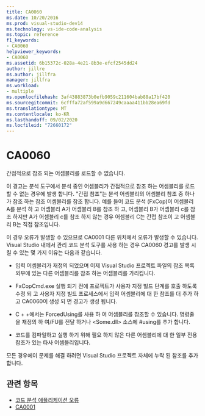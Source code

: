 ```yaml
---
title: CA0060
ms.date: 10/20/2016
ms.prod: visual-studio-dev14
ms.technology: vs-ide-code-analysis
ms.topic: reference
f1_keywords:
- CA0060
helpviewer_keywords:
- CA0060
ms.assetid: 6b15372c-028a-4e21-8b3e-efcf2545dd24
author: jillre
ms.author: jillfra
manager: jillfra
ms.workload:
- multiple
ms.openlocfilehash: 3af43883873b0efb9059c211604bab88a17bf420
ms.sourcegitcommit: 6cfffa72af599a9d667249caaaa411bb28ea69fd
ms.translationtype: MT
ms.contentlocale: ko-KR
ms.lasthandoff: 09/02/2020
ms.locfileid: "72660172"
---
```

# <a name="ca0060"></a>CA0060

간접적으로 참조 되는 어셈블리를 로드할 수 없습니다.

이 경고는 분석 도구에서 분석 중인 어셈블리가 간접적으로 참조 하는 어셈블리를 로드할 수 없는 경우에 발생 합니다. "간접 참조"는 분석 어셈블리의 어셈블리 참조 중 하나가 참조 하는 참조 어셈블리를 참조 합니다. 예를 들어 코드 분석 (FxCop)이 어셈블리 A를 분석 하 고 어셈블리 A가 어셈블리 B를 참조 하 고, 어셈블리 B가 어셈블리 c를 참조 하지만 A가 어셈블리 c를 참조 하지 않는 경우 어셈블리 C는 간접 참조이 고 어셈블리 B는 직접 참조입니다.

이 경우 오류가 발생할 수 있으므로 CA0001 다른 위치에서 오류가 발생할 수 있습니다. Visual Studio 내에서 관리 코드 분석 도구를 사용 하는 경우 CA0060 경고를 발생 시킬 수 있는 몇 가지 이유는 다음과 같습니다.

- 입력 어셈블리가 재정의 되었으며 이제 Visual Studio 프로젝트 파일의 참조 목록 외부에 있는 다른 어셈블리를 참조 하는 어셈블리를 가리킵니다.

- FxCopCmd.exe 실행 되기 전에 프로젝트가 사용자 지정 빌드 단계를 호출 하도록 수정 되 고 사용자 지정 빌드 프로세스에서 입력 어셈블리에 대 한 참조를 더 추가 하 고 CA0060이 생성 되 면 경고가 생성 됩니다.

- C + +에서는 ForcedUsing를 사용 하 여 어셈블리를 참조할 수 있습니다. 명령줄을 재정의 하 여/FU를 전달 하거나 \<Some.dll> 소스에 #using를 추가 합니다.

- 코드를 컴파일하고 실행 하기 위해 필요 하지 않은 다른 어셈블리에 대 한 일부 전용 참조가 있는 타사 어셈블리입니다.

모든 경우에이 문제를 해결 하려면 Visual Studio 프로젝트 자체에 누락 된 참조를 추가 합니다.

## <a name="see-also"></a>관련 항목

- [코드 분석 애플리케이션 오류](../code-quality/code-analysis-application-errors.md)
- [CA0001](ca0001.md)